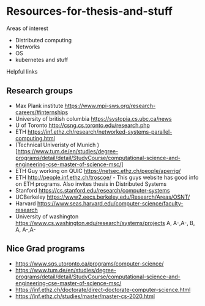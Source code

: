 # Resources-for-thesis-and-stuff

Areas of interest
- Distributed computing
- Networks 
- OS
- kubernetes and stuff


Helpful links 

## Research groups 

- Max Plank institute https://www.mpi-sws.org/research-careers/#internships
- University of british columbia https://systopia.cs.ubc.ca/news
- U of Toronto http://csng.cs.toronto.edu/research.php
- ETH https://inf.ethz.ch/research/networked-systems-parallel-computing.html
- (Technical Univeristy of Munich )[https://www.tum.de/en/studies/degree-programs/detail/detail/StudyCourse/computational-science-and-engineering-cse-master-of-science-msc/]
- ETH Guy working on QUIC https://netsec.ethz.ch/people/aperrig/
- ETH http://people.inf.ethz.ch/troscoe/ - This guys website has good info on ETH programs. Also invites thesis in Distributed Systems
- Stanford https://cs.stanford.edu/research/computer-systems
- UCBerkeley https://www2.eecs.berkeley.edu/Research/Areas/OSNT/
- Harvard https://www.seas.harvard.edu/computer-science/faculty-research
- University of washington https://www.cs.washington.edu/research/systems/projects
A, A-,A-, B, A, A-,A- 



## Nice Grad programs

- https://www.sgs.utoronto.ca/programs/computer-science/
- https://www.tum.de/en/studies/degree-programs/detail/detail/StudyCourse/computational-science-and-engineering-cse-master-of-science-msc/
- https://inf.ethz.ch/doctorate/direct-doctorate-computer-science.html
- https://inf.ethz.ch/studies/master/master-cs-2020.html
